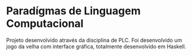 # Paradígmas de Linguagem Computacional

Projeto desenvolvido através da disciplina de PLC.
Foi desenvolvido um jogo da velha com interface gráfica, totalmente desenvolvido em Haskell.
